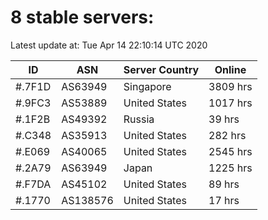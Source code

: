# 8 stable servers:

Latest update at: Tue Apr 14 22:10:14 UTC 2020

| ID | ASN | Server Country | Online |
| -- | --- | -------------- | ------ |
| #.7F1D | AS63949 | Singapore | 3809 hrs |
| #.9FC3 | AS53889 | United States | 1017 hrs |
| #.1F2B | AS49392 | Russia | 39 hrs |
| #.C348 | AS35913 | United States | 282 hrs |
| #.E069 | AS40065 | United States | 2545 hrs |
| #.2A79 | AS63949 | Japan | 1225 hrs |
| #.F7DA | AS45102 | United States | 89 hrs |
| #.1770 | AS138576 | United States | 17 hrs |

